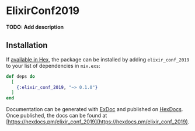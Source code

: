 # ElixirConf2019

**TODO: Add description**

## Installation

If [available in Hex](https://hex.pm/docs/publish), the package can be installed
by adding `elixir_conf_2019` to your list of dependencies in `mix.exs`:

```elixir
def deps do
  [
    {:elixir_conf_2019, "~> 0.1.0"}
  ]
end
```

Documentation can be generated with [ExDoc](https://github.com/elixir-lang/ex_doc)
and published on [HexDocs](https://hexdocs.pm). Once published, the docs can
be found at [https://hexdocs.pm/elixir_conf_2019](https://hexdocs.pm/elixir_conf_2019).

